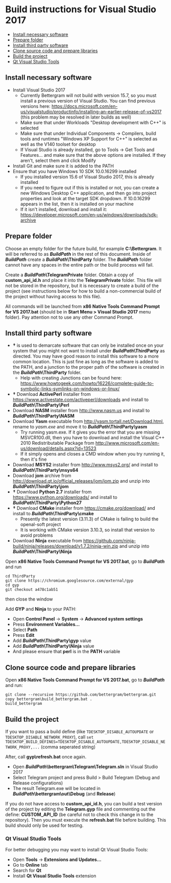 # Build instructions for Visual Studio 2017

- [Install necessary software](#install-necessary-software)
- [Prepare folder](#prepare-folder)
- [Install third party software](#install-third-party-software)
- [Clone source code and prepare libraries](#clone-source-code-and-prepare-libraries)
- [Build the project](#build-the-project)
- [Qt Visual Studio Tools](#qt-visual-studio-tools)

## Install necessary software

* Install Visual Studio 2017
  * Currently Bettergram will not build with version 15.7, so you must install a previous version of Visual Studio. You can find previous versions here: https://docs.microsoft.com/en-us/visualstudio/productinfo/installing-an-earlier-release-of-vs2017 (this problem may be resolved in later builds as well)
  * Make sure that under Workloads "Desktop development with C++" is selected
  * Make sure that under Individual Components -> Compilers, build tools and runtimes "Windows XP Support for C++" is selected as well as the V140 toolset for desktop
  * If Visual Studio is already installed, go to Tools -> Get Tools and Features... and make sure that the above options are installed. If they aren't, select them and click Modify
* Install Git and make sure it is added to the PATH
* Ensure that you have Windows 10 SDK 10.0.16299 installed
  * If you installed version 15.6 of Visual Studio 2017, this is already installed
  * If you need to figure out if this is installed or not, you can create a new Windows Desktop C++ application, and then go into project properties and look at the target SDK dropdown. If 10.0.16299 appears in the list, then it is installed on your machine
  * If it isn't installed, download and install it: https://developer.microsoft.com/en-us/windows/downloads/sdk-archive

## Prepare folder

Choose an empty folder for the future build, for example **C:\\Bettergram**. It will be referred to as ***BuildPath*** in the rest of this document. Inside of ***BuildPath*** create a ***BuildPath*\\ThirdParty** folder. The ***BuildPath*** folder cannot have any spaces in the entire path or the build process will fail.

Create a ***BuildPath*\\TelegramPrivate** folder. Obtain a copy of **custom_api_id.h** and place it into the **TelegramPrivate** folder. This file will not be stored in the repository, but it is necessary to create a build of the project (see instructions below for how to build a non-commercial build of the project without having access to this file).

All commands will be launched from **x86 Native Tools Command Prompt for VS 2017.bat** (should be in **Start Menu > Visual Studio 2017** menu folder). Pay attention not to use any other Command Prompt.

## Install third party software

* **†** is used to demarcate software that can only be installed once on your system that you might not want to install under ***BuildPath*\\ThirdParty** as directed. You may have good reason to install this software to a more common location. This is just fine as long as the software is added to the PATH, and a junction to the proper path of the software is created in the ***BuildPath*\\ThirdParty** folder.
  * Help with creating Junctions can be found here: https://www.howtogeek.com/howto/16226/complete-guide-to-symbolic-links-symlinks-on-windows-or-linux/
* **†** Download **ActivePerl** installer from https://www.activestate.com/activeperl/downloads and install to ***BuildPath*\\ThirdParty\\Perl**  
* Download **NASM** installer from http://www.nasm.us and install to ***BuildPath*\\ThirdParty\\NASM**
* Download **Yasm** executable from http://yasm.tortall.net/Download.html, rename to *yasm.exe* and move it to ***BuildPath*\\ThirdParty\\yasm**
  * Try running yasm.exe. If it gives you the error that you are missing MSVCR100.dll, then you have to download and install the Visual C++ 2010 Redistributable Package from http://www.microsoft.com/en-us/download/details.aspx?id=13523
  * If it simply opens and closes a CMD window when you try running it, then it's fine
* Download **MSYS2** installer from http://www.msys2.org/ and install to ***BuildPath*\\ThirdParty\\msys64**
* Download **jom** archive from http://download.qt.io/official_releases/jom/jom.zip and unzip into ***BuildPath*\\ThirdParty\\jom**
* **†** Download **Python 2.7** installer from https://www.python.org/downloads/ and install to ***BuildPath*\\ThirdParty\\Python27**
* **†** Download **CMake** installer from https://cmake.org/download/ and install to ***BuildPath*\\ThirdParty\\cmake**
  * Presently the latest version (3.11.3) of CMake is failing to build the openal-soft project
  * It is working with CMake version 3.10.3, so install that version to avoid problems
* Download **Ninja** executable from https://github.com/ninja-build/ninja/releases/download/v1.7.2/ninja-win.zip and unzip into ***BuildPath*\\ThirdParty\\Ninja**

Open **x86 Native Tools Command Prompt for VS 2017.bat**, go to ***BuildPath*** and run

    cd ThirdParty
    git clone https://chromium.googlesource.com/external/gyp
    cd gyp
    git checkout a478c1ab51
then close the window

Add **GYP** and **Ninja** to your PATH:

* Open **Control Panel** -> **System** -> **Advanced system settings**
* Press **Environment Variables...**
* Select **Path**
* Press **Edit**
* Add ***BuildPath*\\ThirdParty\\gyp** value
* Add ***BuildPath*\\ThirdParty\\Ninja** value
* And please ensure that **perl** is in the **PATH** variable

## Clone source code and prepare libraries

Open **x86 Native Tools Command Prompt for VS 2017.bat**, go to ***BuildPath*** and run:

    git clone --recursive https://github.com/bettergram/bettergram.git
    copy bettergram\build_bettergram.bat .
    build_bettergram

## Build the project

If you want to pass a build define (like `TDESKTOP_DISABLE_AUTOUPDATE` or `TDESKTOP_DISABLE_NETWORK_PROXY`), call `set TDESKTOP_BUILD_DEFINES=TDESKTOP_DISABLE_AUTOUPDATE,TDESKTOP_DISABLE_NETWORK_PROXY,...` (comma seperated string)

After, call **gyp\refresh.bat** once again.

* Open ***BuildPath*\\bettergram\\Telegram\\Telegram.sln** in Visual Studio 2017
* Select Telegram project and press Build > Build Telegram (Debug and Release configurations)
* The result Telegram.exe will be located in ***BuildPath*\bettergram\out\Debug** (and **Release**)

If you do not have access to **custom_api_id.h**, you can build a test version of the project by editing the **Telegram.gyp** file and commenting out the define: **CUSTOM_API_ID** (be careful not to check this change in to the repository). Then you must execute the **refresh.bat** file before building. This build should only be used for testing.

### Qt Visual Studio Tools

For better debugging you may want to install Qt Visual Studio Tools:

* Open **Tools** -> **Extensions and Updates...**
* Go to **Online** tab
* Search for **Qt**
* Install **Qt Visual Studio Tools** extension
